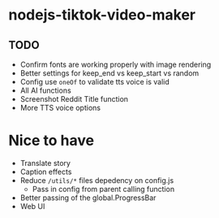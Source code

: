 # nodejs-tiktok-video-maker

## TODO
 - Confirm fonts are working properly with image rendering
 - Better settings for keep_end vs keep_start vs random
 - Config use `oneOf` to validate tts voice is valid
 - All AI functions
 - Screenshot Reddit Title function
 - More TTS voice options


# Nice to have
 - Translate story
 - Caption effects
 - Reduce `/utils/*` files depedency on config.js
   - Pass in config from parent calling function
 - Better passing of the global.ProgressBar
 - Web UI